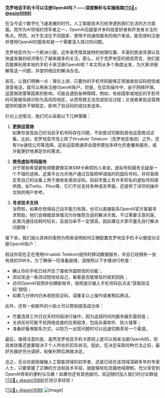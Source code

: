**克罗地亚手机卡可以注册OpenAI吗？——深度解析与实操指南[[TG💪+ @esim1088](https://t.me/s/esim1088)]**

在当今这个数字化飞速发展的时代，人工智能技术已经渗透到我们生活的方方面面。而作为AI领域的领军者之一，OpenAI无疑是许多科技爱好者和开发者关注的焦点。然而，对于生活在不同国家、使用不同通信服务的用户来说，能否顺利注册并使用OpenAI的服务却是一个需要深入探讨的问题。

克罗地亚作为一个欧洲小国，近年来凭借其独特的地理位置、丰富的旅游资源以及快速发展的经济吸引了越来越多的关注。那么，对于克罗地亚的居民而言，他们是否能够利用本地的手机卡来注册OpenAI呢？本文将从多个角度出发，为大家详细解答这一问题，并提供相应的解决办法。

首先，让我们明确一点：理论上讲，只要你的手机号码能够正常接收验证码短信或语音电话，就可以用来注册OpenAI账户。但是，在实际操作中，由于网络环境、运营商政策等因素的影响，可能会遇到各种障碍。例如，有些国家或地区的手机号码可能被系统识别为高风险地区，从而导致无法完成验证过程；又或者某些运营商提供的服务不够稳定，影响了验证码的成功发送率。

针对上述情况，我们可以采取以下几种策略：

1. **更换运营商**  
   如果你发现自己的当前手机号码存在问题，不妨尝试切换到其他运营商试试看。比如，克罗地亚市场上除了Hrvatski Telekom（克罗地亚电信）之外，还有Vip通信公司等选择。这些运营商通常会提供更加多样化的套餐和服务，或许能更好地满足你的需求。

2. **使用虚拟号码服务**  
   对于那些希望避免频繁更换实体SIM卡麻烦的人来说，虚拟号码服务无疑是一个不错的选择。这类平台允许用户通过互联网申请临时的国际号码，并将其绑定至自己的设备上用于接收各类验证码。目前市面上有许多知名的虚拟号码提供商，如Twilio、Plivo等，它们不仅支持多种语言界面，还提供了详尽的操作文档供用户参考。

3. **寻求技术支持**  
   当然啦，如果你觉得自己动手能力有限，也可以直接联系OpenAI官方客服寻求帮助。他们会根据具体情况为你推荐合适的解决方案。不过需要注意的是，此类沟通往往耗时较长，且成功率不一定很高，因此建议大家尽量先自行解决问题哦！

接下来，我们就以具体的案例为例来说明如何正确配置克罗地亚手机卡以便成功注册OpenAI账户：

假设你现在正在使用Hrvatski Telekom提供的移动数据服务，并且已经拥有一张有效的SIM卡。为了确保一切准备就绪，请按照以下步骤进行检查：
- 确认你的手机已经开启了接收外国短信的功能；
- 测试发送一条测试短信给自己，看看是否能够及时收到回执；
- 访问OpenAI官网并创建新账号，按照提示输入手机号码后点击“获取验证码”按钮；
- 如果几分钟内仍未收到验证码，请重复以上操作或者稍后再试。

此外，还有一些额外的小贴士可以帮助提高成功率：
- 尽量选择工作日白天时间段进行操作，因为这段时间内服务器负载较低；
- 关闭任何可能干扰网络连接的应用程序，包括杀毒软件、防火墙等；
- 准备好备用联系方式，以防万一出现问题时可以迅速切换至另一个渠道。

最后，值得注意的是，虽然克罗地亚手机卡原则上是可以用来注册OpenAI的，但具体效果还是要取决于个人所处的实际状况。因此，在决定采取何种方法之前，最好先做好充分调研，权衡利弊后再做决定。

总之，无论你是刚接触人工智能领域的初学者，还是已经在该领域深耕多年的专家人士，只要掌握了正确的方法和技术手段，就能够轻松克服地域限制，充分享受到OpenAI带来的便利与乐趣！如果你还有其他疑问，欢迎随时加入我们的讨论群组[[TG💪+ @esim1088](https://t.me/s/esim1088)]交流分享经验！

[[TG💪+ @esim1088](https://t.me/s/esim1088) ![Image](https://i.postimg.cc/4NQfJmqS/Snipaste-2025-05-13-00-14-12.png)]